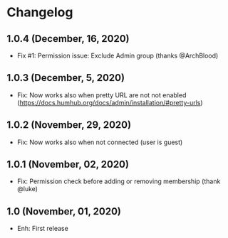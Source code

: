 Changelog
=========

1.0.4 (December, 16, 2020)
--------------------
- Fix #1: Permission issue: Exclude Admin group (thanks @ArchBlood)

1.0.3 (December, 5, 2020)
--------------------
- Fix: Now works also when pretty URL are not not enabled (https://docs.humhub.org/docs/admin/installation/#pretty-urls)


1.0.2 (November, 29, 2020)
--------------------
- Fix: Now works also when not connected (user is guest)


1.0.1 (November, 02, 2020)
--------------------
- Fix: Permission check before adding or removing membership (thank @luke)


1.0 (November, 01, 2020)
--------------------
- Enh: First release